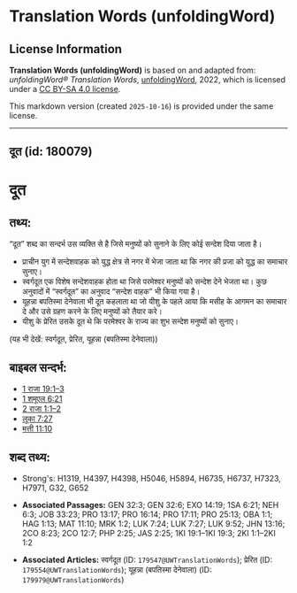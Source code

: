 # Translation Words (unfoldingWord)

## License Information

**Translation Words (unfoldingWord)** is based on and adapted from: _unfoldingWord® Translation Words_, [unfoldingWord](https://unfoldingword.org/utw), 2022, which is licensed under a [CC BY-SA 4.0 license](https://creativecommons.org/licenses/by-sa/4.0/legalcode.en).

This markdown version (created `2025-10-16`) is provided under the same license.



--------------------------------

## दूत (id: 180079)

दूत
===

तथ्य:
-----

“दूत” शब्द का सन्दर्भ उस व्यक्ति से है जिसे मनुष्यों को सुनाने के लिए कोई सन्देश दिया जाता है।

* प्राचीन युग में सन्देशवाहक को युद्ध क्षेत्र से नगर में भेजा जाता था कि नगर की प्रजा को युद्ध का समाचार सुनाए।
* स्वर्गदूत एक विशेष सन्देशवाहक होता था जिसे परमेश्वर मनुष्यों को सन्देश देने भेजता था। कुछ अनुवादों में “स्वर्गदूत” का अनुवाद “सन्देश वाहक” भी किया गया है।
* यूहन्ना बपतिस्मा देनेवाला भी दूत कहलाता था जो यीशु के पहले आया कि मसीह के आगमन का समाचार दे और उसे ग्रहण करने के लिए मनुष्यों को तैयार करे।
* यीशु के प्रेरित उसके दूत थे कि परमेश्वर के राज्य का शुभ सन्देश मनुष्यों को सुनाए।

(यह भी देखें: स्वर्गदूत, प्रेरित, यूहन्ना (बपतिस्मा देनेवाला))

बाइबल सन्दर्भ:
--------------

* [1 राजा 19:1–3](https://ref.ly/1Kgs0:0)
* [1 शमूएल 6:21](https://ref.ly/1Sam0:0)
* [2 राजा 1:1–2](https://ref.ly/2Kgs0:0)
* [लूका 7:27](https://ref.ly/Luke7:27)
* [मत्ती 11:10](https://ref.ly/Matt11:10)

शब्द तथ्य:
----------

* Strong's: H1319, H4397, H4398, H5046, H5894, H6735, H6737, H7323, H7971, G32, G652

* **Associated Passages:** GEN 32:3; GEN 32:6; EXO 14:19; 1SA 6:21; NEH 6:3; JOB 33:23; PRO 13:17; PRO 16:14; PRO 17:11; PRO 25:13; OBA 1:1; HAG 1:13; MAT 11:10; MRK 1:2; LUK 7:24; LUK 7:27; LUK 9:52; JHN 13:16; 2CO 8:23; 2CO 12:7; PHP 2:25; JAS 2:25; 1KI 19:1–1KI 19:3; 2KI 1:1–2KI 1:2
* **Associated Articles:** स्वर्गदूत (ID: `179547@UWTranslationWords`); प्रेरित (ID: `179554@UWTranslationWords`); यूहन्ना (बपतिस्मा देनेवाला) (ID: `179979@UWTranslationWords`)

